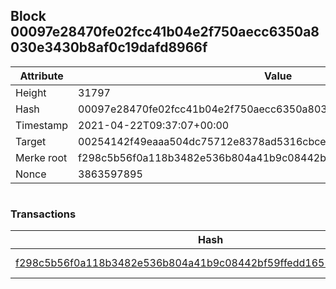 ## Block 00097e28470fe02fcc41b04e2f750aecc6350a8030e3430b8af0c19dafd8966f

Attribute | Value
--- | ---
Height | 31797
Hash | 00097e28470fe02fcc41b04e2f750aecc6350a8030e3430b8af0c19dafd8966f
Timestamp | 2021-04-22T09:37:07+00:00
Target | 00254142f49eaaa504dc75712e8378ad5316cbcead634704b3734b6271167cc4
Merke root | f298c5b56f0a118b3482e536b804a41b9c08442bf59ffedd1651491abb26cc18
Nonce | 3863597895

```

```

### Transactions

Hash | Amount
--- | ---
[f298c5b56f0a118b3482e536b804a41b9c08442bf59ffedd1651491abb26cc18](f298c5b56f0a118b3482e536b804a41b9c08442bf59ffedd1651491abb26cc18.md) | 10.00000000 SKEPTI 
